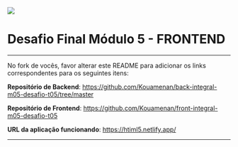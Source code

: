 ![](https://i.imgur.com/xG74tOh.png)

# Desafio Final Módulo 5 - FRONTEND


---

No fork de vocês, favor alterar este README para adicionar os links correspondentes para os seguintes itens:

**Repositório de Backend**: https://github.com/Kouamenan/back-integral-m05-desafio-t05/tree/master

**Repositório de Frontend**: https://github.com/Kouamenan/front-integral-m05-desafio-t05

**URL da aplicação funcionando**: https://htiml5.netlify.app/

---
